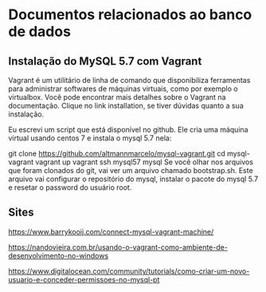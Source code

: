 # Documentos relacionados ao banco de dados

## Instalação do MySQL 5.7 com Vagrant

Vagrant é um utilitário de linha de comando que disponibiliza ferramentas para administrar softwares de máquinas virtuais, como por exemplo o virtualbox. Você pode encontrar mais detalhes sobre o Vagrant na documentação. Clique no link installation, se tiver dúvidas quanto a sua instalação.

Eu escrevi um script que está disponível no github. Ele cria uma máquina virtual usando centos 7 e instala o mysql 5.7 nela:

git clone https://github.com/altmannmarcelo/mysql-vagrant.git
cd mysql-vagrant
vagrant up
vagrant ssh mysql57
mysql
Se você olhar nos arquivos que foram clonados do git, vai ver um arquivo chamado bootstrap.sh. Este arquivo vai configurar o repositório do mysql, instalar o pacote do mysql 5.7 e resetar o password do usuário root.

## Sites

https://www.barrykooij.com/connect-mysql-vagrant-machine/

https://nandovieira.com.br/usando-o-vagrant-como-ambiente-de-desenvolvimento-no-windows

https://www.digitalocean.com/community/tutorials/como-criar-um-novo-usuario-e-conceder-permissoes-no-mysql-pt
